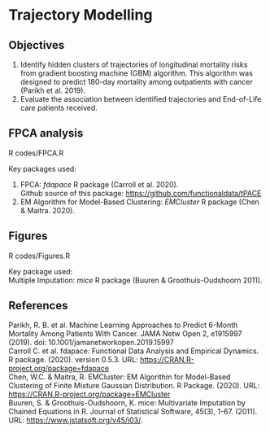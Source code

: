 # Trajectory Modelling
## Objectives
1. Identify hidden clusters of trajectories of longitudinal mortality risks from gradient boosting machine (GBM) algorithm. This algorithm was designed to predict 180-day mortality among outpatients with cancer (Parikh et al. 2019). 
2. Evaluate the association between identified trajectories and End-of-Life care patients received. 

## FPCA analysis 
R codes/FPCA.R 

Key packages used: 
1. FPCA: _fdapace_ R package (Carroll et al. 2020).  
Github source of this package: https://github.com/functionaldata/tPACE
2. EM Algorithm for Model-Based Clustering: _EMCluster_ R package (Chen & Maitra. 2020). 

## Figures
R codes/Figures.R

Key package used:  
Multiple Imputation: _mice_ R package (Buuren & Groothuis-Oudshoorn 2011).

## References
Parikh, R. B. et al. Machine Learning Approaches to Predict 6-Month Mortality Among Patients With Cancer. JAMA Netw Open 2, e1915997 (2019). doi: 10.1001/jamanetworkopen.2019.15997  
Carroll C. et al. fdapace: Functional Data Analysis and Empirical Dynamics. R package. (2020). version 0.5.3. URL: https://CRAN.R-project.org/package=fdapace  
Chen, W.C. & Maitra, R. EMCluster: EM Algorithm for Model-Based Clustering of Finite Mixture Gaussian Distribution. R Package. (2020). URL: https://CRAN.R-project.org/package=EMCluster  
Buuren, S. & Groothuis-Oudshoorn, K.  mice: Multivariate Imputation by Chained Equations in R. Journal of
  Statistical Software, 45(3), 1-67. (2011). URL: https://www.jstatsoft.org/v45/i03/.
